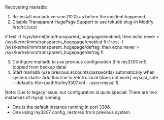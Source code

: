 Recovering mariadb:
1. Re-install mariadb version (10.0) as before the incident happened
2. Disable Transparent HugePage Support to use tokudb plug-in
Modify /etc/rc.local

if test -f /sys/kernel/mm/transparent_hugepage/enabled; then
   echo never > /sys/kernel/mm/transparent_hugepage/enabled
fi
if test -f /sys/kernel/mm/transparent_hugepage/defrag; then
   echo never > /sys/kernel/mm/transparent_hugepage/defrag
fi

3. Configure mariadb to use previous configuration (file my3307.cnf) (copied from backup data)
4. Start mariadb (use previous accounts/passwords) automatically when system starts:
Add this line to /etc/rc.local (does not work)
mysqld_safe --defaults-file=/path/to/my3307.cnf --user=mysql &

Note:
Due to legacy issue, our configuration is quite special: There are two instances of mysql running:
+ One is the default instance running in port 3306.
+ One using my3307 config, restored from previous system.
